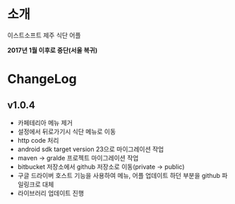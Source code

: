 # 소개

이스트소프트 제주 식단 어플

**2017년 1월 이후로 중단(서울 복귀)**



# ChangeLog

## v1.0.4

* 카페테리아 메뉴 제거
* 설정에서 뒤로가기시 식단 메뉴로 이동
* http code 처리
* android sdk target version 23으로 마이그레이션 작업
* maven -> gralde 프로젝트 마이그레이션 작업
* bitbucket 저장소에서 github 저장소로 이동(private -> public)
* 구글 드라이버 호스트 기능을 사용하여 메뉴, 어플 업데이트 하던 부분을 github 파일링크로 대체
* 라이브러리 업데이트 진행
